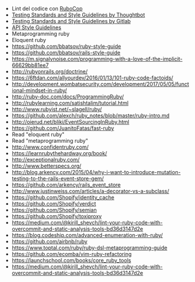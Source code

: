 * Lint del codice con [RuboCop](https://github.com/bbatsov/rubocop)
* [Testing Standards and Style Guidelines by Thoughtbot](https://github.com/thoughtbot/guides/tree/master/style/testing)
* [Testing Standards and Style Guidelines by Gitlab](https://gitlab.com/gitlab-org/gitlab-ce/blob/master/doc/development/testing.md)
* [API Style Guidelines](https://gitlab.com/gitlab-org/gitlab-ce/blob/master/doc/development/api_styleguide.md)
* Metaprogramming ruby
* Eloquent ruby
* https://github.com/bbatsov/ruby-style-guide
* https://github.com/bbatsov/rails-style-guide
* https://m.signalvnoise.com/programming-with-a-love-of-the-implicit-66629bb81ee7
* http://rubyonrails.org/doctrine/
* https://6ftdan.com/allyourdev/2016/01/13/101-ruby-code-factoids/
* http://development.wombatsecurity.com/development/2017/05/05/functional-mindset-in-ruby/
* http://ruby-doc.com/docs/ProgrammingRuby/
* http://rubylearning.com/satishtalim/tutorial.html
* http://www.rubyist.net/~slagell/ruby/
* https://github.com/alexch/ruby_notes/blob/master/ruby-intro.md
* http://oierud.net/bliki/EventSourcingInRuby.html
* https://github.com/JuanitoFatas/fast-ruby
* Read "eloquent ruby"
* Read "metaprogramming ruby"
* http://www.confidentruby.com/
* https://learnrubythehardway.org/book/
* http://exceptionalruby.com/
* http://www.betterspecs.org/
* http://blog.arkency.com/2015/04/why-i-want-to-introduce-mutation-testing-to-the-rails-event-store-gem/
* https://github.com/arkency/rails_event_store
* http://www.justinweiss.com/articles/a-decorator-vs-a-subclass/
* https://github.com/Shopify/identity_cache
* https://github.com/Shopify/verdict
* https://github.com/Shopify/semian
* https://github.com/Shopify/toxiproxy
* https://medium.com/@kirill_shevch/lint-your-ruby-code-with-overcommit-and-static-analysis-tools-bd36d3147d2e
* https://blog.codeship.com/advanced-enumeration-with-ruby/
* https://github.com/airbnb/ruby
* https://www.toptal.com/ruby/ruby-dsl-metaprogramming-guide
* https://github.com/ecomba/vim-ruby-refactoring
* https://launchschool.com/books/core_ruby_tools
* https://medium.com/@kirill_shevch/lint-your-ruby-code-with-overcommit-and-static-analysis-tools-bd36d3147d2e
